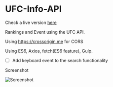 # UFC-Info-API

Check a live version [here](http://ufc-ranking.surge.sh/)

Rankings and Event using the UFC API.

Using https://crossorigin.me for CORS

Using ES6, Axios, fetch(ES6 feature), Gulp.


- [ ] Add keyboard event to the search functionality


Screenshot

![Screenshot](http://res.cloudinary.com/dx4hqzp99/image/upload/v1500600063/UFCCompletePage_ztsxfi.png)